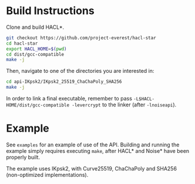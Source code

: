 Build Instructions
==================

Clone and build HACL\*.

```bash
git checkout https://github.com/project-everest/hacl-star
cd hacl-star
export HACL_HOME=$(pwd)
cd dist/gcc-compatible
make -j
```

Then, navigate to one of the directories you are interested in:

```bash
cd api-IKpsk2/IKpsk2_25519_ChaChaPoly_SHA256
make -j
```

In order to link a final executable, remember to pass
`-L$HACL-HOME/dist/gcc-compatible -levercrypt` to the linker (after
`-lnoiseapi`).

Example
=======

See `examples` for an example of use of the API.
Building and running the example simply requires executing `make`, after
HACL* and Noise\* have been properly built.

The example uses IKpsk2, with Curve25519, ChaChaPoly and SHA256 (non-optimized
implementations).
